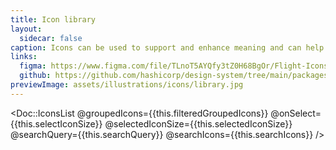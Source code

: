 ```yaml
---
title: Icon library
layout:
  sidecar: false
caption: Icons can be used to support and enhance meaning and can help call out information.
links:
  figma: https://www.figma.com/file/TLnoT5AYQfy3tZ0H68BgOr/Flight-Icons?node-id=164%3A0
  github: https://github.com/hashicorp/design-system/tree/main/packages/flight-icons
previewImage: assets/illustrations/icons/library.jpg
---
```


<!-- algolia-ignore-start -->
<Doc::IconsList
  @groupedIcons={{this.filteredGroupedIcons}}
  @onSelect={{this.selectIconSize}}
  @selectedIconSize={{this.selectedIconSize}}
  @searchQuery={{this.searchQuery}}
  @searchIcons={{this.searchIcons}}
/>
<!-- algolia-ignore-end -->